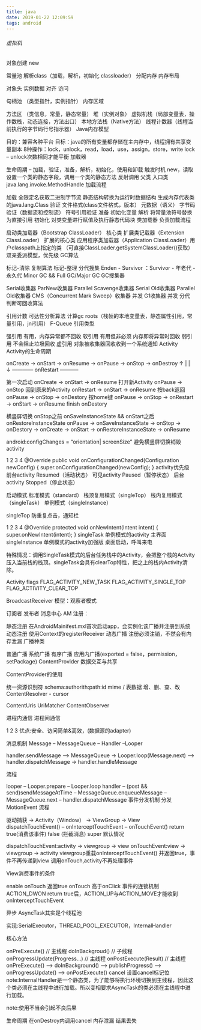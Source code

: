 ```yaml
---
title: java
date: 2019-01-22 12:09:59
tags: android
---
```


###### 虚拟机
对象创建 new

常量池
解析class（加载，解析，初始化 classloader）
分配内存
内存布局

对象头
实例数据
对齐
访问

句柄池 （类型指针，实例指针）
内存区域

方法区 （类信息，常量，静态常量）
堆（实例对象）
虚拟机栈（局部变量表，操作数栈，动态连接，方法出口）
本地方法栈（Native方法）
线程计数器（线程当前执行的字节码行号指示器）
Java内存模型

目的：兼容各种平台
目标：java的所有变量都存储在主内存中，线程拥有共享变量副本
8种操作：lock，unlock，read，load，use，assign，store，write
lock – unlock次数相同才能平衡
加载器

生命周期 – 加载，验证，准备，解析，初始化，使用和卸载
触发时机
new，读取设置一个类的静态字段，调用一个类的静态方法
反射调用
父类
入口类
java.lang.invoke.MethodHandle
加载流程

加载
全限定名获取二进制字节流
静态结构转换为运行时数据结构
生成内存代表类的java.lang.Class
验证
文件格式(class文件格式，版本）
元数据（语义）
字节码验证（数据流和控制流）
符号引用验证
准备
初始化变量
解析
将常量池符号替换为直接引用
初始化
对类变量进行赋值及执行静态代码块
类加载器
负责加载流程

启动类加载器（Bootstrap ClassLoader） 核心类
扩展类记载器（Extension ClassLoader） 扩展的核心类
应用程序类加载器（Application ClassLoader）用户classpath上指定的类 （可直接ClassLoader.getSystemClassLoader()获取）
双亲委派模型，优先级
GC算法

标记-清除
复制算法
标记-整理
分代搜集 Enden - Survivor ：Survivor - 年老代 - 永久代
Minor GC && Full GC/Major GC
GC搜集器

Serial收集器
ParNew收集器
Parallel Scavenge收集器
Serial Old收集器
Parallel Old收集器
CMS（Concurrent Mark Sweep）收集器 并发
G1收集器 并发 分代
判断可回收算法

引用计数
可达性分析算法
计算gc roots（栈帧的本地变量表，静态属性引用，常量引用，jni引用）
F-Queue
引用类型

强引用 有用，内存异常都不回收
软引用 有用但非必须 内存即将异常时回收
弱引用 不会阻止垃圾回收
虚引用 对象被收集器回收收到一个系统通知
Activity
Activity的生命周期

onCreate -> onStart -> onResume -> onPause -> onStop -> onDestroy
↑ |
| ↓
———— onRestart ———–

第一次启动 onCreate -> onStart -> onResume
打开新Activity onPause -> onStop
回到原来的Activity onRestart -> onStart -> onResume
按back返回 onPause -> onStop -> onDestory
按home键 onPause -> onStop -> onRestart -> onStart -> onResume
finish onDestory

横竖屏切换
onStop之前 onSaveInstanceState && onStart之后 onRestoreInstanceState
onPause -> onSaveInstanceState -> onStop -> onDestory -> onCreate -> onStart -> onRestoreInstanceState -> onResume

android:configChanges = “orientation| screenSize” 避免横竖屏切换销毁activity

1
2
3
4
@Override
    public void onConfigurationChanged(Configuration newConfig) {
        super.onConfigurationChanged(newConfig);
    }
activity优先级
前台activity Resumed（活动状态）
可见activity Paused（暂停状态）
后台activity Stopped（停止状态）

启动模式
标准模式（standard）
栈顶复用模式（singleTop）
栈内复用模式（singleTask）
单例模式（singleInstance）

singleTop 防重复点击，通知栏

1
2
3
4
@Override
protected void onNewIntent(Intent intent) {
    super.onNewIntent(intent);
}
singleTask 单例模式的activity 主界面
singleInstance 单例模式的activity加强版 桌面启动，呼叫来电

特殊情况：调用SingleTask模式的后台任务栈中的Activity，会把整个栈的Actvity压入当前栈的栈顶。singleTask会具有clearTop特性，把之上的栈内Activity清除。

Activity flags
FLAG_ACTIVITY_NEW_TASK
FLAG_ACTIVITY_SINGLE_TOP
FLAG_ACTIVITY_CLEAR_TOP

BroadcastReceiver
模型：观察者模式

订阅者
发布者
消息中心 AM
注册：

静态注册 在AndroidMainifest.mxl首次启动app，会实例化该广播并注册到系统
动态注册 使用Context的registerReceiver
动态广播 注册必须注销，不然会有内存泄漏
广播种类

普通广播
系统广播
有序广播
应用内广播(exported = false，permission，setPackage)
ContentProvider
数据交互与共享

ContentProvider的使用

统一资源识别符 schema:authorith:path:id
mime /
表数据
增、删、查、改
ContentResolver - cursor

ContentUris
UriMatcher
ContentObserver

进程内通信
进程间通信

1
2
3
<provider android:name="MyProvider"
    android:authorities="cn.scu.myprovider"
/>
优点:安全、访问简单&高效，(数据源的adapter)

消息机制
Message – MessageQueue – Handler –Looper

handler.sendMessage –> MessageQueue -> Looper.loop(Message.next) –> handler.dispatchMessage -> handler.handleMessage

流程

looper – Looper.prepare – Looper.loop
handler – (post && send)sendMessageAtTime – MessageQueue.enqueueMessage – MessageQueue.next – handler.dispatchMessage
事件分发机制
分发MotionEvent
流程

驱动捕获 -> Activity（Window） -> ViewGroup -> View
dispatchTouchEvent() – onInterceptTouchEvent – onTouchEvent() return true(消费该事件) false (拦截消息) super
默认情况

dispatchTouchEvent:activity -> viewgroup -> view
onTouchEvent:view -> viewgroup -> activity
viewgroup重载onInterceptTouchEvent() 并返回true，事件不再传递到view
调用onTouch,activity不再处理事件

View消费事件的条件

enable
onTouch 返回true
onTouch 高于onClick
事件的连锁机制
ACTION_DWON return true后，ACTION_UP与ACTION_MOVE才能收到
onInterceptTouchEvent

异步
AsyncTask其实是个线程池

实现:SerialExecutor，THREAD_POOL_EXECUTOR，InternalHandler

核心方法

onPreExecute() // 主线程
doInBackgroud() // 子线程
onProgressUpdate(Progress…) // 主线程
onPostExecute(Result) // 主线程
onPreExecute() –> doInBackground() –> publishProgress() –> onProgressUpdate() –> onPostExecute()
cancel 设置cancel标记位
note:InternalHandler是一个静态类，为了能够将执行环境切换到主线程，因此这个类必须在主线程中进行加载。所以变相要求AsyncTask的类必须在主线程中进行加载。

note:使用不当会引起不良后果

生命周期 在onDestroy内调用cancel
内存泄漏
结果丢失
